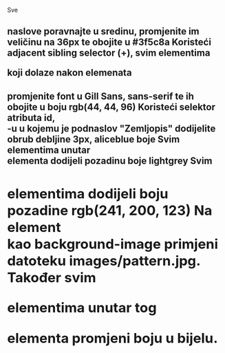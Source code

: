 Sve <h2> naslove poravnajte u sredinu, promjenite im veličinu na 36px te obojite u #3f5c8a
Koristeći adjacent sibling selector (+), svim elementima <p> koji dolaze nakon elemenata <h2> promjenite font u Gill Sans, sans-serif te ih obojite u boju rgb(44, 44, 96)
Koristeći selektor atributa id, <section>-u u kojemu je podnaslov "Zemljopis" dodijelite obrub debljine 3px, aliceblue boje
Svim <section> elementima unutar <main> elementa dodijeli pozadinu boje lightgrey
Svim <h2> elementima dodijeli boju pozadine rgb(241, 200, 123)
Na element <section id="povijest"> kao background-image primjeni datoteku images/pattern.jpg. Također svim <p> elementima unutar tog <section> elementa promjeni boju u bijelu.
